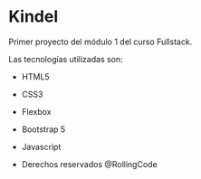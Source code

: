 # Kindel

Primer proyecto del módulo 1 del curso Fullstack.

Las tecnologías utilizadas son:

- HTML5
- CSS3
- Flexbox
- Bootstrap 5
- Javascript

- Derechos reservados @RollingCode
